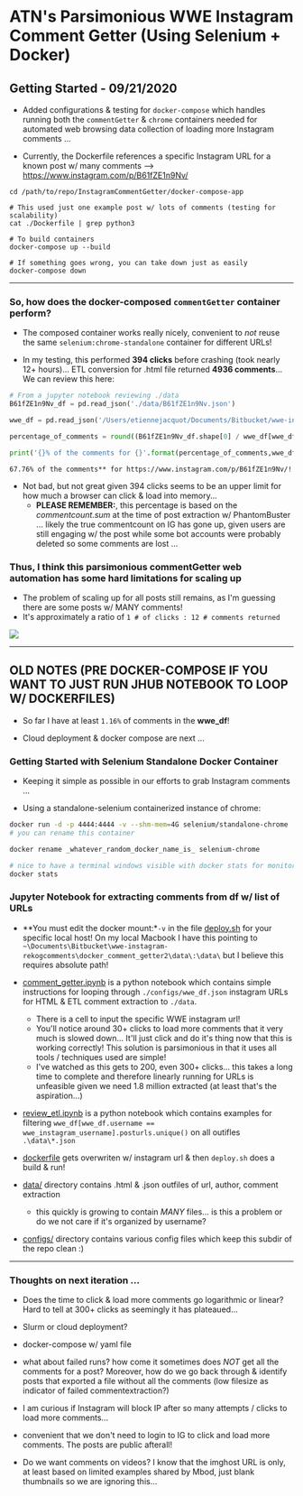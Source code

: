 # ATN's Parsimonious WWE Instagram Comment Getter (Using Selenium + Docker)

## Getting Started - 09/21/2020

- Added configurations & testing for `docker-compose` which handles running both the `commentGetter` & `chrome` containers needed for automated web browsing data collection of loading more Instagram comments ...

- Currently, the Dockerfile references a specific Instagram URL for a known post w/ many comments --> https://www.instagram.com/p/B61fZE1n9Nv/

```
cd /path/to/repo/InstagramCommentGetter/docker-compose-app

# This used just one example post w/ lots of comments (testing for scalability)
cat ./Dockerfile | grep python3

# To build containers
docker-compose up --build

# If something goes wrong, you can take down just as easily
docker-compose down
```
_______
### So, how does the docker-composed `commentGetter` container perform?

- The composed container works really nicely, convenient to *not* reuse the same `selenium:chrome-standalone` container for different URLs!

- In my testing, this performed **394 clicks** before crashing (took nearly 12+ hours)... ETL conversion for .html file returned **4936 comments**... We can review this here:

``` python
# From a jupyter notebook reviewing ./data
B61fZE1n9Nv_df = pd.read_json('./data/B61fZE1n9Nv.json')

wwe_df = pd.read_json('/Users/etiennejacquot/Documents/Bitbucket/wwe-instagram-rekogcomments/docker_comment_getter2/configs/wwe_df.json')

percentage_of_comments = round((B61fZE1n9Nv_df.shape[0] / wwe_df[wwe_df.posturl.str.contains('B61fZE1n9Nv')].commentcount.values * 100)[0],2)

print('{}% of the comments for {}'.format(percentage_of_comments,wwe_df[wwe_df.posturl.str.contains('B61fZE1n9Nv')].posturl.values[0]))
```

    67.76% of the comments** for https://www.instagram.com/p/B61fZE1n9Nv/! 

- Not bad, but not great given 394 clicks seems to be an upper limit for how much a browser can click & load into memory...
    - __PLEASE REMEMBER:__, this percentage is based on the *commentcount.sum* at the time of post extraction w/ PhantomBuster ... likely the true commentcount on IG has gone up, given users are still engaging w/ the post while some bot accounts were probably deleted so some comments are lost ...


### Thus, I think this parsimonious commentGetter web automation has some hard limitations for scaling up
- The problem of scaling up for all posts still remains, as I'm guessing there are some posts w/ MANY comments! 
- It's approximately a ratio of `1 # of clicks : 12 # comments returned`

![](https://i.imgur.com/MCvSbgO.png)


________________

## OLD NOTES (PRE DOCKER-COMPOSE IF YOU WANT TO JUST RUN JHUB NOTEBOOK TO LOOP W/ DOCKERFILES)

- So far I have at least `1.16%` of comments in the **wwe_df**!

- Cloud deployment & docker compose are next ...

### Getting Started with Selenium Standalone Docker Container

- Keeping it simple as possible in our efforts to grab Instagram comments ... 

- Using a standalone-selenium containerized instance of chrome:

``` bash
docker run -d -p 4444:4444 -v --shm-mem=4G selenium/standalone-chrome
# you can rename this container

docker rename _whatever_random_docker_name_is_ selenium-chrome

# nice to have a terminal windows visible with docker stats for monitoring
docker stats
```

### Jupyter Notebook for extracting comments from df w/ list of URLs

- **You must edit the docker mount:*`-v` in the file [deploy.sh](./deploy.sh) for your specific local host! On my local Macbook I have this pointing to `~\Documents\Bitbucket\wwe-instagram-rekogcomments\docker_comment_getter2\data\:\data\` but I believe this requires absolute path!

- [comment_getter.ipynb](./comment_getter.ipynb) is a python notebook which contains simple instructions for looping through `./configs/wwe_df.json` instagram URLs for HTML & ETL comment extraction to `./data`.
    - There is a cell to input the specific WWE instagram url!
    - You'll notice around 30+ clicks to load more comments that it very much is slowed down... It'll just click and do it's thing now that this is working correctly! This solution is parsimonious in that it uses all tools / techniques used are simple!
    - I've watched as this gets to 200, even 300+ clicks... this takes a long time to complete and therefore linearly running for URLs is unfeasible given we need 1.8 million extracted (at least that's the aspiration...)
- [review_etl.ipynb](./review_etl.ipynb) is a python notebook which contains examples for filtering `wwe_df[wwe_df.username == wwe_instagram_username].posturls.unique()` on all outifles `.\data\*.json`

- [dockerfile](./dockerfile) gets overwriten w/ instagram url & then `deploy.sh` does a build & run!

- [data/](./data) directory contains .html & .json outfiles of url, author, comment extraction 
    - this quickly is growing to contain *MANY* files... is this a problem or do we not care if it's organized by username?
- [configs/](./configs) directory contains various config files which keep this subdir of the repo clean :)

_______
### Thoughts on next iteration ... 

- Does the time to click & load more comments go logarithmic or linear? Hard to tell at 300+ clicks as seemingly it has plateaued...
- Slurm or cloud deployment?
- docker-compose w/ yaml file
- what about failed runs? how come it sometimes does *NOT* get all the comments for a post? Moreover, how do we go back through & identify posts that exported a file without all the comments (low filesize as indicator of failed commentextraction?)


- I am curious if Instagram will block IP after so many attempts / clicks to load more comments... 
- convenient that we don't need to login to IG to click and load more comments. The posts are public afterall!
- Do we want comments on videos? I know that the imghost URL is only, at least based on limited examples shared by Mbod, just blank thumbnails so we are ignoring this...
